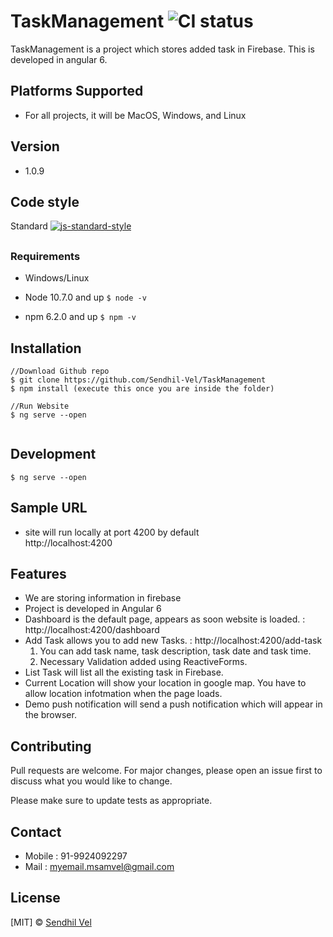 # TaskManagement ![CI status](https://img.shields.io/badge/build-passing-brightgreen.svg)

TaskManagement is a project which stores added task in Firebase. This is developed in angular 6.

## Platforms Supported
* For all projects, it will be MacOS, Windows, and Linux
## Version
* 1.0.9

## Code style
Standard [![js-standard-style](https://img.shields.io/badge/code%20style-standard-brightgreen.svg?style=flat)](https://github.com/feross/standard)

## 

### Requirements
* Windows/Linux
* Node 10.7.0 and up
`$ node -v`

* npm 6.2.0 and up
`$ npm -v`



## Installation

```
//Download Github repo
$ git clone https://github.com/Sendhil-Vel/TaskManagement
$ npm install (execute this once you are inside the folder)

//Run Website
$ ng serve --open


```

## Development
```
$ ng serve --open
```

## Sample URL
* site will run locally at port 4200 by default<br/>
http://localhost:4200<br/>

## Features
* We are storing information in firebase
* Project is developed in Angular 6
* Dashboard is the default page, appears as soon website is loaded. : http://localhost:4200/dashboard
* Add Task allows you to add new Tasks. : http://localhost:4200/add-task
    1) You can add task name, task description, task date and task time.
    2) Necessary Validation added using ReactiveForms. 
* List Task will list all the existing task in Firebase.
* Current Location will show your location in google map. You have to allow location infotmation when the page loads.
* Demo push notification will send a push notification which will appear in the browser.    

## Contributing
Pull requests are welcome. For major changes, please open an issue first to discuss what you would like to change.

Please make sure to update tests as appropriate.

## Contact
* Mobile : 91-9924092297
* Mail : [myemail.msamvel@gmail.com](Mail:myemail.msamvel@gmail.com)
## License
[MIT] © [Sendhil Vel](Mail:myemail.msamvel@gmail.com)